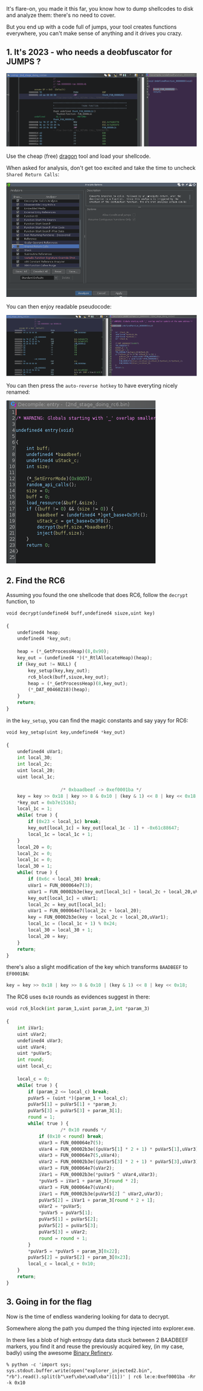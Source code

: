 It's flare-on, you made it this far, you know how to dump shellcodes to disk and analyze them: there's no need to cover.

But you end up with a code full of jumps, your tool creates functions everywhere, you can't make sense of anything and it drives you crazy.

## 1. It's 2023 - who needs a deobfuscator for JUMPS ?

![nonsense](pics/nonsense.png)

Use the cheap (free) [dragon](https://ghidra-sre.org/) tool and load your shellcode.

When asked for analysis, don't get too excited and take the time to uncheck `Shared Return Calls`:

![goodoption](pics/good_option.png)

You can then enjoy readable pseudocode:

![yessense](pics/yessense.png)

You can then press the `auto-reverse hotkey` to have everyting nicely renamed:

![renamed](pics/renamed.png)

## 2. Find the RC6

Assuming you found the one shellcode that does RC6, follow the `decrypt`  function, to 

```python
void decrypt(undefined4 buff,undefined4 siuze,uint key)

{
    undefined4 heap;
    undefined4 *key_out;
    
    heap = (*_GetProcessHeap)(8,0x90);
    key_out = (undefined4 *)(*_RtlAllocateHeap)(heap);
    if (key_out != NULL) {
        key_setup(key,key_out);
        rc6_block(buff,siuze,key_out);
        heap = (*_GetProcessHeap)(8,key_out);
        (*_DAT_00460218)(heap);
    }
    return;
}
```

in the `key_setup`, you can find the magic constants and say yayy for RC6:

```python
void key_setup(uint key,undefined4 *key_out)

{
    undefined4 uVar1;
    int local_30;
    int local_2c;
    uint local_20;
    uint local_1c;
    
                    /* 0xbaadbeef -> 0xef0001ba */
    key = key >> 0x18 | key >> 8 & 0x10 | (key & 1) << 8 | key << 0x18;
    *key_out = 0xb7e15163;
    local_1c = 1;
    while( true ) {
        if (0x23 < local_1c) break;
        key_out[local_1c] = key_out[local_1c - 1] + -0x61c88647;
        local_1c = local_1c + 1;
    }
    local_20 = 0;
    local_2c = 0;
    local_1c = 0;
    local_30 = 1;
    while( true ) {
        if (0x6c < local_30) break;
        uVar1 = FUN_000064e7(3);
        uVar1 = FUN_00002b3e(key_out[local_1c] + local_2c + local_20,uVar1);
        key_out[local_1c] = uVar1;
        local_2c = key_out[local_1c];
        uVar1 = FUN_000064e7(local_2c + local_20);
        key = FUN_00002b3e(key + local_2c + local_20,uVar1);
        local_1c = (local_1c + 1) % 0x24;
        local_30 = local_30 + 1;
        local_20 = key;
    }
    return;
}
``` 


there's also a slight modification of the key which transforms `BAADBEEF` to `EF0001BA`:
```python
key = key >> 0x18 | key >> 8 & 0x10 | (key & 1) << 8 | key << 0x18;
``` 


The RC6 uses `0x10` rounds as evidences suggest in there:

```python
void rc6_block(int param_1,uint param_2,int *param_3)

{
    int iVar1;
    uint uVar2;
    undefined4 uVar3;
    uint uVar4;
    uint *puVar5;
    int round;
    uint local_c;
    
    local_c = 0;
    while( true ) {
        if (param_2 <= local_c) break;
        puVar5 = (uint *)(param_1 + local_c);
        puVar5[1] = puVar5[1] + *param_3;
        puVar5[3] = puVar5[3] + param_3[1];
        round = 1;
        while( true ) {
                    /* 0x10 rounds */
            if (0x10 < round) break;
            uVar3 = FUN_000064e7(5);
            uVar4 = FUN_00002b3e((puVar5[1] * 2 + 1) * puVar5[1],uVar3);
            uVar3 = FUN_000064e7(5,uVar4);
            uVar2 = FUN_00002b3e((puVar5[3] * 2 + 1) * puVar5[3],uVar3);
            uVar3 = FUN_000064e7(uVar2);
            iVar1 = FUN_00002b3e(*puVar5 ^ uVar4,uVar3);
            *puVar5 = iVar1 + param_3[round * 2];
            uVar3 = FUN_000064e7(uVar4);
            iVar1 = FUN_00002b3e(puVar5[2] ^ uVar2,uVar3);
            puVar5[2] = iVar1 + param_3[round * 2 + 1];
            uVar2 = *puVar5;
            *puVar5 = puVar5[1];
            puVar5[1] = puVar5[2];
            puVar5[2] = puVar5[3];
            puVar5[3] = uVar2;
            round = round + 1;
        }
        *puVar5 = *puVar5 + param_3[0x22];
        puVar5[2] = puVar5[2] + param_3[0x23];
        local_c = local_c + 0x10;
    }
    return;
}
``` 

## 3. Going in for the flag

Now is the time of endless wandering looking for data to decrypt.

Somewhere along the path you dumped the thing injected into explorer.exe.

In there lies a blob of high entropy data data stuck between 2 BAADBEEF markers, you find it and reuse the previously acquired key, (in my case, badly) using the awesome [Binary Refinery](https://github.com/binref/).

```
% python -c 'import sys; sys.stdout.buffer.write(open("explorer_injected2.bin", "rb").read().split(b"\xef\xbe\xad\xba")[1])' | rc6 le:e:0xef0001ba -Rr -k 0x10
``` 
